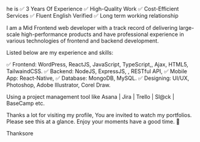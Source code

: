 he is 
✅ 3 Years Of Experience
✅ High-Quality Work
✅ Cost-Efficient Services
✅ Fluent English Verified
✅ Long term working relationship

I am a Mid Frontend web developer with a track record of delivering large-scale high-performance products and have professional experience in various technologies of frontend and backend development.

Listed below are my experience and skills:

✅ Frontend: WordPress, ReactJS, JavaScript, TypeScript,, Ajax, HTML5, TailwaindCSS.
✅ Backend: NodeJS, ExpressJS,  , RESTful API, 
✅ Mobile App: React-Native,
✅ Database:  MongoDB, MySQL.
✅ Designing: UI/UX, Photoshop,  Adobe Illustrator, Corel Draw.

Using a project management tool like Asana | Jira | Trello | Sl@ck | BaseCamp etc.

Thanks a lot for visiting my profile, You are invited to watch my portfolios. Please see this at a glance. Enjoy your moments have a good time. 🙂

Thanksore
<!---
ahmed54047/ahmed54047 is a ✨ special ✨ repository because its `README.md` (this file) appears on your GitHub profile.
You can click the Preview link to take a look at your changes.
--->
